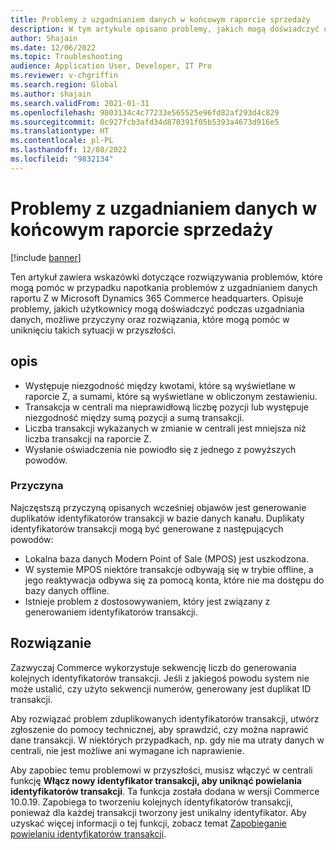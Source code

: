 ```yaml
---
title: Problemy z uzgadnianiem danych w końcowym raporcie sprzedaży
description: W tym artykule opisano problemy, jakich mogą doświadczyć użytkownicy podczas uzgadniania danych raportu Z w Commerce headquarters. Opisuje również możliwe przyczyny źródłowe i rozwiązania, które mogą pomóc w zapobieganiu przyszłym sytuacjom.
author: Shajain
ms.date: 12/06/2022
ms.topic: Troubleshooting
audience: Application User, Developer, IT Pro
ms.reviewer: v-chgriffin
ms.search.region: Global
ms.author: shajain
ms.search.validFrom: 2021-01-31
ms.openlocfilehash: 9803134c4c77233e565525e96fd82af293d4c829
ms.sourcegitcommit: 0c927fcb3afd34d870391f05b5393a4673d916e5
ms.translationtype: HT
ms.contentlocale: pl-PL
ms.lasthandoff: 12/08/2022
ms.locfileid: "9832134"
---
```

# <a name="issues-with-the-data-reconciliation-of-a-z-report"></a>Problemy z uzgadnianiem danych w końcowym raporcie sprzedaży

[!include [banner](../../includes/banner.md)]

Ten artykuł zawiera wskazówki dotyczące rozwiązywania problemów, które mogą pomóc w przypadku napotkania problemów z uzgadnianiem danych raportu Z w Microsoft Dynamics 365 Commerce headquarters. Opisuje problemy, jakich użytkownicy mogą doświadczyć podczas uzgadniania danych, możliwe przyczyny oraz rozwiązania, które mogą pomóc w uniknięciu takich sytuacji w przyszłości.

## <a name="description"></a>opis

- Występuje niezgodność między kwotami, które są wyświetlane w raporcie Z, a sumami, które są wyświetlane w obliczonym zestawieniu.
- Transakcja w centrali ma nieprawidłową liczbę pozycji lub występuje niezgodność między sumą pozycji a sumą transakcji.
- Liczba transakcji wykazanych w zmianie w centrali jest mniejsza niż liczba transakcji na raporcie Z.
- Wysłanie oświadczenia nie powiodło się z jednego z powyższych powodów.

### <a name="root-cause"></a>Przyczyna

Najczęstszą przyczyną opisanych wcześniej objawów jest generowanie duplikatów identyfikatorów transakcji w bazie danych kanału. Duplikaty identyfikatorów transakcji mogą być generowane z następujących powodów:

- Lokalna baza danych Modern Point of Sale (MPOS) jest uszkodzona.
- W systemie MPOS niektóre transakcje odbywają się w trybie offline, a jego reaktywacja odbywa się za pomocą konta, które nie ma dostępu do bazy danych offline.
- Istnieje problem z dostosowywaniem, który jest związany z generowaniem identyfikatorów transakcji.

## <a name="resolution"></a>Rozwiązanie

Zazwyczaj Commerce wykorzystuje sekwencję liczb do generowania kolejnych identyfikatorów transakcji. Jeśli z jakiegoś powodu system nie może ustalić, czy użyto sekwencji numerów, generowany jest duplikat ID transakcji. 

Aby rozwiązać problem zduplikowanych identyfikatorów transakcji, utwórz zgłoszenie do pomocy technicznej, aby sprawdzić, czy można naprawić dane transakcji. W niektórych przypadkach, np. gdy nie ma utraty danych w centrali, nie jest możliwe ani wymagane ich naprawienie.

Aby zapobiec temu problemowi w przyszłości, musisz włączyć w centrali funkcję **Włącz nowy identyfikator transakcji, aby uniknąć powielania identyfikatorów transakcji**. Ta funkcja została dodana w wersji Commerce 10.0.19. Zapobiega to tworzeniu kolejnych identyfikatorów transakcji, ponieważ dla każdej transakcji tworzony jest unikalny identyfikator. Aby uzyskać więcej informacji o tej funkcji, zobacz temat [Zapobieganie powielaniu identyfikatorów transakcji](../channel-setup-retail.md#ensure-unique-transaction-ids).
